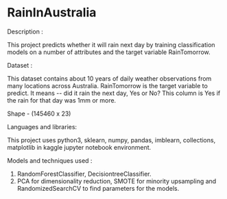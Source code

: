 # RainInAustralia


Description :

This project predicts whether it will rain next day  by training classification models on a number of attributes and the target variable RainTomorrow.

Dataset :

This dataset contains about 10 years of daily weather observations from many locations across Australia.
RainTomorrow is the target variable to predict. It means -- did it rain the next day, Yes or No? This column is Yes if the rain for that day was 1mm or more.

Shape - (145460 x 23)

Languages and libraries:

This project uses python3, sklearn, numpy, pandas, imblearn, collections, matplotlib in kaggle jupyter notebook environment.

Models and techniques used :
 1. RandomForestClassifier, DecisiontreeClassifier.
 2. PCA for dimensionality reduction, SMOTE for minority upsampling and RandomizedSearchCV to find parameters for the models.
